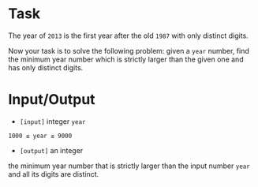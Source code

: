 # Task
 The year of `2013` is the first year after the old `1987` with only distinct digits.

 Now your task is to solve the following problem: given a `year` number, find the minimum year number which is strictly larger than the given one and has only distinct digits.

# Input/Output


 - `[input]` integer `year`

 `1000 ≤ year ≤ 9000`


 - `[output]` an integer

  the minimum year number that is strictly larger than the input number `year` and all its digits are distinct.